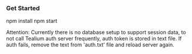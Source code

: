 ### Get Started

npm install
npm start

Attention: Currently there is no database setup to support session data, to not call Tealium auth server frequently, auth token is stored in text file. If auth fails, remove the text from 'auth.txt' file and reload server again.